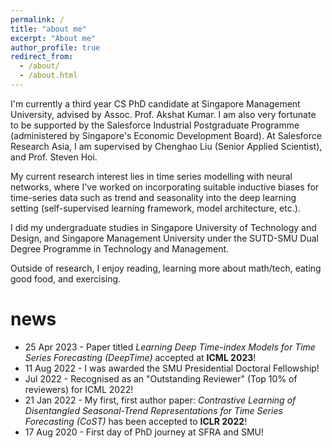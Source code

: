 ```yaml
---
permalink: /
title: "about me"
excerpt: "About me"
author_profile: true
redirect_from: 
  - /about/
  - /about.html
---
```


I'm currently a third year CS PhD candidate at Singapore Management University, advised by Assoc. Prof. Akshat Kumar. I am also very fortunate to be supported by the Salesforce Industrial Postgraduate Programme (administered by Singapore's Economic Development Board). At Salesforce Research Asia, I am supervised by Chenghao Liu (Senior Applied Scientist), and Prof. Steven Hoi.

My current research interest lies in time series modelling with neural networks, where I've worked on incorporating suitable inductive biases for time-series data such as trend and seasonality into the deep learning setting (self-supervised learning framework, model architecture, etc.).

I did my undergraduate studies in Singapore University of Technology and Design, and Singapore Management University under the SUTD-SMU Dual Degree Programme in Technology and Management.

Outside of research, I enjoy reading, learning more about math/tech, eating good food, and exercising.

news
======
* 25 Apr 2023 - Paper titled _Learning Deep Time-index Models for Time Series Forecasting (DeepTime)_ accepted at __ICML 2023__!
* 11 Aug 2022 - I was awarded the SMU Presidential Doctoral Fellowship!
* Jul 2022 - Recognised as an "Outstanding Reviewer" (Top 10% of reviewers) for ICML 2022!
* 21 Jan 2022 - My first, first author paper: _Contrastive Learning of Disentangled Seasonal-Trend Representations for Time Series Forecasting (CoST)_ has been accepted to __ICLR 2022__!
* 17 Aug 2020 - First day of PhD journey at SFRA and SMU!
